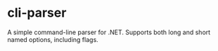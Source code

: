 # cli-parser
A simple command-line parser for .NET. Supports both long and short named options, including flags.

